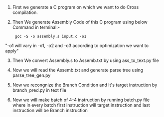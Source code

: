 1. First we generate a C program on which we want to do Cross compilation.

2. Then We generate Assembly Code of this C program using below Command in terminal:-
        
        gcc -S -o assembly.s input.c -o1
"-o1 will vary in -o1, -o2 and -o3 according to optimization we want to apply"

3. Then We convert Assembly.s to Assemb.txt by using ass_to_text.py file

4. Now we will read the Assemb.txt and generate parse tree using parse_tree_gen.py

5. Now we recongnize the Branch Condition and It's target instruction by branch_pred.py in text file

6. Now we will make batch of 4-4 instruction by running batch.py file where in every batch first instruction will target instruction and last instruction will be Branch instruction
